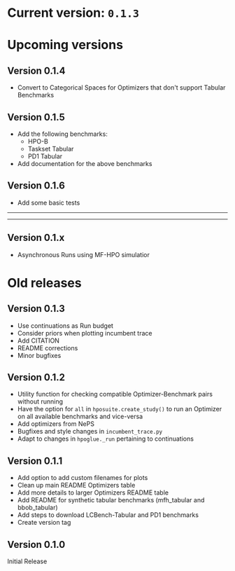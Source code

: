 # Current version: `0.1.3`

# Upcoming versions

## Version 0.1.4

* Convert to Categorical Spaces for Optimizers that don't support Tabular Benchmarks

## Version 0.1.5

* Add the following benchmarks:
    * HPO-B
    * Taskset Tabular
    * PD1 Tabular
* Add documentation for the above benchmarks


## Version 0.1.6

* Add some basic tests

---
---


## Version 0.1.x

* Asynchronous Runs using MF-HPO simulatior


# Old releases

## Version 0.1.3
* Use continuations as Run budget
* Consider priors when plotting incumbent trace
* Add CITATION
* README corrections
* Minor bugfixes

## Version 0.1.2

* Utility function for checking compatible Optimizer-Benchmark pairs without running
* Have the option for `all` in `hposuite.create_study()` to run an Optimizer on all available benchmarks and vice-versa
* Add optimizers from NePS
* Bugfixes and style changes in `incumbent_trace.py`
* Adapt to changes in `hpoglue._run` pertaining to continuations

## Version 0.1.1

* Add option to add custom filenames for plots
* Clean up main README Optimizers table
* Add more details to larger Optimizers README table
* Add README for synthetic tabular benchmarks (mfh_tabular and bbob_tabular)
* Add steps to download LCBench-Tabular and PD1 benchmarks
* Create version tag

## Version 0.1.0

Initial Release


